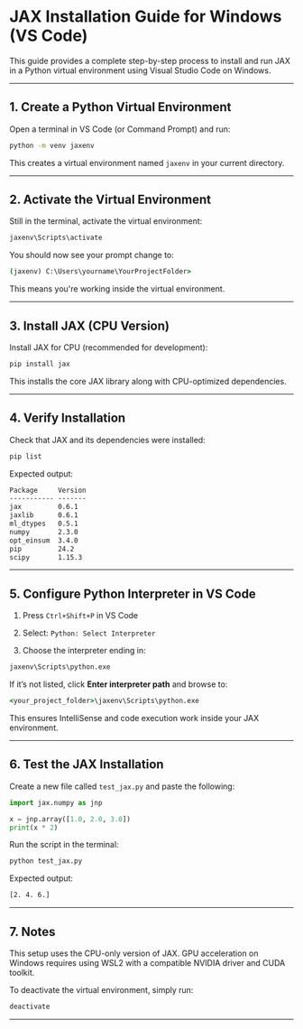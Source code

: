 # JAX Installation Guide for Windows (VS Code)

This guide provides a complete step-by-step process to install and run JAX in a Python virtual environment using Visual Studio Code on Windows.

---

## 1. Create a Python Virtual Environment

Open a terminal in VS Code (or Command Prompt) and run:

```cmd
python -m venv jaxenv
```

This creates a virtual environment named `jaxenv` in your current directory.

---

## 2. Activate the Virtual Environment

Still in the terminal, activate the virtual environment:
```cmd
jaxenv\Scripts\activate
```

You should now see your prompt change to:
```cmd
(jaxenv) C:\Users\yourname\YourProjectFolder>
```

This means you're working inside the virtual environment.

---

## 3. Install JAX (CPU Version)

Install JAX for CPU (recommended for development):
```cmd
pip install jax
```

This installs the core JAX library along with CPU-optimized dependencies.

---

## 4. Verify Installation

Check that JAX and its dependencies were installed:
```cmd
pip list
```

Expected output:
```cmd
Package     Version
----------- -------
jax         0.6.1
jaxlib      0.6.1
ml_dtypes   0.5.1
numpy       2.3.0
opt_einsum  3.4.0
pip         24.2
scipy       1.15.3
```

---

## 5. Configure Python Interpreter in VS Code

1. Press `Ctrl+Shift+P` in VS Code
    
2. Select: `Python: Select Interpreter`
    
3. Choose the interpreter ending in:
    

```cmd
jaxenv\Scripts\python.exe
```

If it’s not listed, click **Enter interpreter path** and browse to:
```cmd
<your_project_folder>\jaxenv\Scripts\python.exe
```

This ensures IntelliSense and code execution work inside your JAX environment.

---

## 6. Test the JAX Installation

Create a new file called `test_jax.py` and paste the following:
```python
import jax.numpy as jnp

x = jnp.array([1.0, 2.0, 3.0])
print(x * 2)
```

Run the script in the terminal:
```cmd
python test_jax.py
```

Expected output:
```cmd
[2. 4. 6.]
```

---

## 7. Notes

This setup uses the CPU-only version of JAX. GPU acceleration on Windows requires using WSL2 with a compatible NVIDIA driver and CUDA toolkit.

To deactivate the virtual environment, simply run:

```cmd
deactivate
```

---
